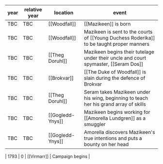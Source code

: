 |  year  | relative year |  location | event | 
| ------ | ------------- | --------- | ----- |
| TBC | TBC | [[Woodfall]] | [[Mazikeen]] is born |
| TBC | TBC | [[Woodfall]] | Mazikeen is sent to the courts of [[Young Duchess Roderika]] to be taught proper manners|
| TBC | TBC | [[Theg Doruhl]] | Mazikeen begins their tutelage under their uncle and court spymaster, [[Seram Dos]] |
| TBC | TBC | [[Brokvar]] | [[The Duke of Woodfall]] is slain during the defence of Brokvar |
| TBC | TBC | [[Theg Doruhl]] | Seram takes Mazikeen under his wing, beginning to teach her his grand array of skills
| TBC | TBC | [[Gogledd-Ynys]] | Mazikeen begins working for [[Amorella Lundgren]] as a smuggler | 
| TBC | TBC | [[Gogledd-Ynys]] | Amorella discovers Mazikeen's true intentions and puts a bounty on her head

| 1793 | 0 | [[Virmarr]] | Campaign begins |